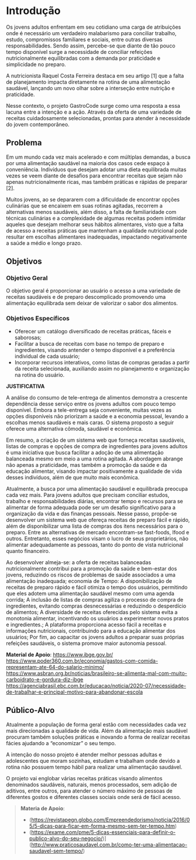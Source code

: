 # Introdução

Os jovens adultos enfrentam em seu cotidiano uma carga de atribuições onde é necessário um verdadeiro malabarismo para conciliar trabalho, estudo, compromissos familiares e sociais, entre outras diversas responsabilidades. Sendo assim, percebe-se que diante de tão pouco tempo disponível surge a necessidade de conciliar refeições nutricionalmente equilibradas com a demanda por praticidade e simplicidade no preparo.

A nutricionista Raquel Costa Ferreira destaca em seu artigo [1] que a falta de planejamento impacta diretamente na rotina de uma alimentação saudável, lançando um novo olhar sobre a interseção entre nutrição e praticidade. 

Nesse contexto, o projeto GastroCode surge como uma resposta a essa lacuna entre a intenção e a ação. Através da oferta de uma variedade de receitas cuidadosamente selecionadas, prontas para atender à necessidade do jovem contemporâneo.

## Problema

Em um mundo cada vez mais acelerado e com múltiplas demandas, a busca por uma alimentação saudável na maioria dos casos cede espaço à conveniência. Indivíduos que desejam adotar uma dieta equilibrada muitas vezes se veem diante de desafios para encontrar receitas que sejam não apenas nutricionalmente ricas, mas também práticas e rápidas de preparar [2].


Muitos jovens, ao se depararem com a dificuldade de encontrar opções culinárias que se encaixem em suas rotinas agitadas, recorrem a alternativas menos saudáveis, além disso, a falta de familiaridade com técnicas culinárias e a complexidade de algumas receitas podem intimidar aqueles que desejam melhorar seus hábitos alimentares, visto que a falta de acesso a receitas práticas que mantenham a qualidade nutricional pode resultar em escolhas alimentares inadequadas, impactando negativamente a saúde a médio e longo prazo.


## Objetivos

### Objetivo Geral

O objetivo geral é proporcionar ao usuário o acesso a uma variedade de receitas saudáveis e de preparo descomplicado promovendo uma alimentação equilibrada sem deixar de valorizar o sabor dos alimentos.

### Objetivos Específicos

* Oferecer um catálogo diversificado de receitas práticas, fáceis e saborosas;
* Facilitar a busca de receitas com base no tempo de preparo e ingredientes, visando antender o tempo disponível e a preferência individual de cada usuário;
* Incorporar recursos interativos, como listas de compras geradas a partir da receita selecionada, auxiliando assim no planejamento e organização na rotina do usuário.


**JUSTIFICATIVA**

A análise do consumo de tele-entrega de alimentos demonstra a crescente dependência desse serviço entre os jovens adultos com pouco tempo disponível. Embora a tele-entrega seja conveniente, muitas vezes as opções disponíveis não priorizam a saúde e a economia pessoal, levando a escolhas menos saudáveis e mais caras. O sistema proposto a seguir oferece uma alternativa cômoda, saudável e econômica.

Em resumo, a criação de um sistema web que forneça receitas saudáveis, listas de compras e opções de compra de ingredientes para jovens adultos é uma iniciativa que busca facilitar a adoção de uma alimentação balanceada mesmo em meio a uma rotina agitada. A abordagem abrange não apenas a praticidade, mas também a promoção da saúde e da educação alimentar, visando impactar positivamente a qualidade de vida desses indivíduos, além de que muito mais econômica.

Atualmente, a busca por uma alimentação saudável e equilibrada preocupa cada vez mais. Para jovens adultos que precisam conciliar estudos, trabalho e responsabilidades diárias, encontrar tempo e recursos para se alimentar de forma adequada pode ser um desafio significativo para a organização da vida e das finanças pessoais. Nesse passo, propõe-se desenvolver um sistema web que ofereça receitas de preparo fácil e rápido, além de disponibilizar uma lista de compras dos itens necessários para o preparo. Entre as alternativas de mercado encontram-se fast-foods, Ifood e outros. Entretanto, esses negócios visam o lucro de seus proprietários, não alimentar adequadamente as pessoas, tanto do ponto de vista nutricional quanto financeiro.

Ao desenvolver almeja-se: a oferta de receitas balanceadas nutricionalmente contribui para a promoção da saúde e bem-estar dos jovens, reduzindo os riscos de problemas de saúde associados a uma alimentação inadequada; economia de Tempo: A disponibilização de receitas de preparo rápido e fácil otimiza o tempo dos usuários, permitindo que eles adotem uma alimentação saudável mesmo com uma agenda corrida; A inclusão de listas de compras agiliza o processo de compra de ingredientes, evitando compras desnecessárias e reduzindo o desperdício de alimentos; A diversidade de receitas oferecidas pelo sistema evita a monotonia alimentar, incentivando os usuários a experimentar novos pratos e ingredientes.; A plataforma proporciona acesso fácil a receitas e informações nutricionais, contribuindo para a educação alimentar dos usuários; Por fim, ao capacitar os jovens adultos a preparar suas próprias refeições saudáveis, o sistema promove maior autonomia pessoal.



**Material de Apoio**:
https://www.ibge.gov.br/
https://www.poder360.com.br/economia/gastos-com-comida-representam-ate-64-do-salario-minimo/
https://www.asbran.org.br/noticias/brasileiro-se-alimenta-mal-com-muito-carboidrato-e-gordura-diz-ibge
https://agenciabrasil.ebc.com.br/educacao/noticia/2020-07/necessidade-de-trabalhar-e-principal-motivo-para-abandonar-escola

## Público-Alvo

Atualmente a população de forma geral estão com necessidades cada vez mais direcionadas a qualidade de vida. Além da alimentação mais saudável procuram também soluções práticas e inovando a forma de realizar receitas fácies ajudando a “economizar” o seu tempo. 

A intenção do nosso projeto é atender melhor pessoas adultas e adolescentes que moram sozinhas, estudam e trabalham onde devido a rotina não possuem tempo hábil para realizar uma alimentação saudável.

O projeto vai englobar várias receitas práticas visando alimentos denominados saudáveis, naturais, menos processados, sem adição de aditivos, entre outros, para atender o número máximo de pessoas de diferentes gostos e diferentes classes sociais onde será de fácil acesso.

> **Materia de Apoio**:
> -  (https://revistapegn.globo.com/Empreendedorismo/noticia/2016/05/5-dicas-para-ficar-em-forma-mesmo-sem-ter-tempo.htm)
> - (https://exame.com/pme/5-dicas-essenciais-para-definir-o-publico-alvo-do-seu-negocio/)](http://www.praticosaudavel.com.br/como-ter-uma-alimentacao-saudavel-sem-tempo/)

